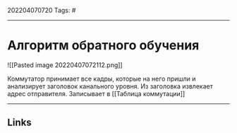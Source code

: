 202204070720
Tags: #

---

# Алгоритм обратного обучения

![[Pasted image 20220407072112.png]]

Коммутатор принимает все кадры, которые на него пришли и анализирует заголовок канального уровня. Из заголовка извлекает адрес отправителя. Записывает в [[Таблица коммутации]]

---
## Links